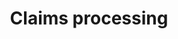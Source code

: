 ---
title: Claims processing
longTitle: 'Claims processing'
tags:
- gccommon
narrowerTerm:
- "[[Processing]]"
relatedTerm:
- "[[Claims]]"
---